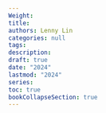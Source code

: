 ```yaml
---
Weight: 
title: 
authors: Lenny Lin
categories: null
tags: 
description: 
draft: true
date: "2024"
lastmod: "2024"
series:
toc: true
bookCollapseSection: true
---
```



<!--more-->






